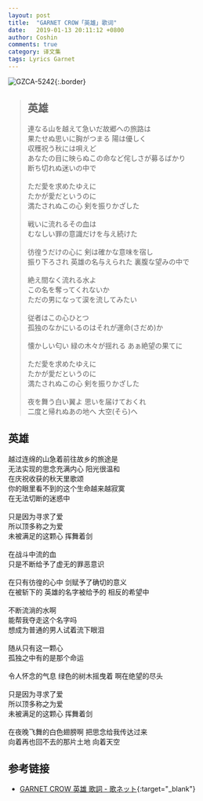 ```yaml
---
layout: post
title:  "GARNET CROW「英雄」歌词"
date:   2019-01-13 20:11:12 +0800
author: Coshin
comments: true
category: 译文集
tags: Lyrics Garnet
---
```

![GZCA-5242](https://ganekuro.github.io/images/discography/album/GZCA-5242.jpg){:.border}

<blockquote class="original">
  <h2>英雄</h2>
  <p>
    連なる山を越えて急いだ故郷への旅路は<br>
    果たせぬ思いに胸がつまる 陽は優しく<br>
    収穫祝う秋には唄えど<br>
    あなたの目に映らぬこの命など侘しさが募るばかり<br>
    断ち切れぬ迷いの中で<br>
    <br>
    ただ愛を求めたゆえに<br>
    たかが愛だというのに<br>
    満たされぬこの心 剣を振りかざした<br>
    <br>
    戦いに流れるその血は<br>
    むなしい罪の意識だけを与え続けた<br>
    <br>
    彷徨うだけの心に 剣は確かな意味を宿し<br>
    振り下ろされ 英雄の名与えられた 裏腹な望みの中で<br>
    <br>
    絶え間なく流れる水よ<br>
    この名を奪ってくれないか<br>
    ただの男になって涙を流してみたい<br>
    <br>
    従者はこの心ひとつ<br>
    孤独のなかにいるのはそれが運命(さだめ)か<br>
    <br>
    懐かしい匂い 緑の木々が揺れる あぁ絶望の果てに<br>
    <br>
    ただ愛を求めたゆえに<br>
    たかが愛だというのに<br>
    満たされぬこの心 剣を振りかざした<br>
    <br>
    夜を舞う白い翼よ 思いを届けておくれ<br>
    二度と帰れぬあの地へ 大空(そら)へ
  </p>
</blockquote>

<div class="translation">
  <h2>英雄</h2>
  <p>
    越过连绵的山急着前往故乡的旅途是<br>
    无法实现的思念充满内心 阳光很温和<br>
    在庆祝收获的秋天里歌颂<br>
    你的眼里看不到的这个生命越来越寂寞<br>
    在无法切断的迷惑中<br>
    <br>
    只是因为寻求了爱<br>
    所以顶多称之为爱<br>
    未被满足的这颗心 挥舞着剑<br>
    <br>
    在战斗中流的血<br>
    只是不断给予了虚无的罪恶意识<br>
    <br>
    在只有彷徨的心中 剑赋予了确切的意义<br>
    在被斩下的 英雄的名字被给予的 相反的希望中<br>
    <br>
    不断流淌的水啊<br>
    能帮我夺走这个名字吗<br>
    想成为普通的男人试着流下眼泪<br>
    <br>
    随从只有这一颗心<br>
    孤独之中有的是那个命运<br>
    <br>
    令人怀念的气息 绿色的树木摇曳着 啊在绝望的尽头<br>
    <br>
    只是因为寻求了爱<br>
    所以顶多称之为爱<br>
    未被满足的这颗心 挥舞着剑<br>
    <br>
    在夜晚飞舞的白色翅膀啊 把思念给我传达过来<br>
    向着再也回不去的那片土地 向着天空
  </p>
</div>

## 参考链接

* [GARNET CROW 英雄 歌詞 - 歌ネット](https://www.uta-net.com/song/122960/){:target="_blank"}
